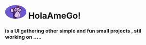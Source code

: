 # <img src='img/logo2.jpeg' style='width:70px; height:45px; border-radius:50%;'>  HolaAmeGo!

### is a UI gathering other simple and fun small projects , stil working on .....